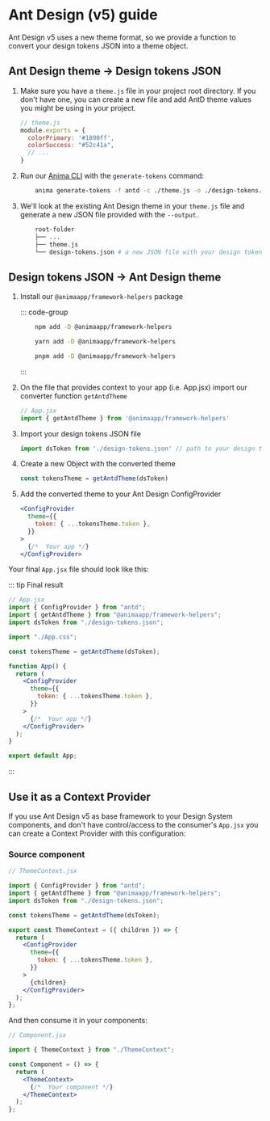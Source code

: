 # Ant Design (v5) guide

Ant Design v5 uses a new theme format, so we provide a function to convert your design tokens JSON into a theme object.

## Ant Design theme -> Design tokens JSON

1. Make sure you have a `theme.js` file in your project root directory. If you don't have one, you can create a new file and add AntD theme values you might be using in your project.
  
    ```js
    // theme.js
    module.exports = {
      colorPrimary: '#1890ff',
      colorSuccess: "#52c41a",
      // ...
    }
    ```

1. Run our [Anima CLI](../anima-cli/index#usage-2) with the `generate-tokens` command:

    ```sh
        anima generate-tokens -f antd -c ./theme.js -o ./design-tokens.json
    ```

1. We'll look at the existing Ant Design theme in your `theme.js` file and generate a new JSON file provided with the `--output`.

    ```sh 4
        root-folder
        ├── ...
        ├── theme.js
        └── design-tokens.json # a new JSON file with your design tokens
    ```

## Design tokens JSON -> Ant Design theme

1. Install our `@animaapp/framework-helpers` package

    ::: code-group

    ```sh [npm]
        npm add -D @animaapp/framework-helpers
    ```

    ```sh [yarn]
        yarn add -D @animaapp/framework-helpers
    ```

    ```sh [pnpm]
        pnpm add -D @animaapp/framework-helpers
    ```

    :::

1. On the file that provides context to your app (i.e. App.jsx) import our converter function `getAntdTheme`

    ```jsx
    // App.jsx
    import { getAntdTheme } from '@animaapp/framework-helpers'
    ```

1. Import your design tokens JSON file

    ```jsx
    import dsToken from './design-tokens.json' // path to your design tokens JSON file
    ```

1. Create a new Object with the converted theme

    ```jsx
    const tokensTheme = getAntdTheme(dsToken)
    ```

1. Add the converted theme to your Ant Design ConfigProvider

    ```jsx
    <ConfigProvider
      theme={{
        token: { ...tokensTheme.token },
      }}
    >
      {/*  Your app */}
    </ConfigProvider>
    ```

Your final `App.jsx` file should look like this:

::: tip Final result

```jsx
// App.jsx
import { ConfigProvider } from "antd";
import { getAntdTheme } from "@animaapp/framework-helpers";
import dsToken from "./design-tokens.json";

import "./App.css";

const tokensTheme = getAntdTheme(dsToken);

function App() {
  return (
    <ConfigProvider
      theme={{
        token: { ...tokensTheme.token },
      }}
    >
      {/*  Your app */}
    </ConfigProvider>
  );
}

export default App;

```

:::

## Use it as a Context Provider

If you use Ant Design v5 as base framework to your Design System components, and don't have control/access to the consumer's `App.jsx` you can create a Context Provider with this configuration:

### Source component

```jsx
// ThemeContext.jsx

import { ConfigProvider } from "antd";
import { getAntdTheme } from "@animaapp/framework-helpers";
import dsToken from "./design-tokens.json";

const tokensTheme = getAntdTheme(dsToken);

export const ThemeContext = ({ children }) => {
  return (
    <ConfigProvider
      theme={{
        token: { ...tokensTheme.token },
      }}
    >
      {children}
    </ConfigProvider>
  );
};

```

And then consume it in your components:

```jsx
// Component.jsx

import { ThemeContext } from "./ThemeContext";

const Component = () => {
  return (
    <ThemeContext>
      {/*  Your component */}
    </ThemeContext>
  );
};

```
